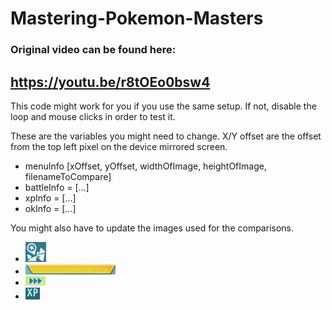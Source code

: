 # Mastering-Pokemon-Masters

### Original video can be found here:
https://youtu.be/r8tOEo0bsw4
----
This code might work for you if you use the same setup. If not, disable the loop and mouse clicks in order to test it.

These are the variables you might need to change. X/Y offset are the offset from the top left pixel on the device mirrored screen.
- menuInfo [xOffset, yOffset, widthOfImage, heightOfImage, filenameToCompare]
- battleInfo = [...]
- xpInfo = [...]
- okInfo = [...]

You might also have to update the images used for the comparisons.
- ![training icon](./training.png)
- ![ok button](./ok.png)
- ![speed up icon](./speedup.png)
- ![xp icon](./xp.png)
